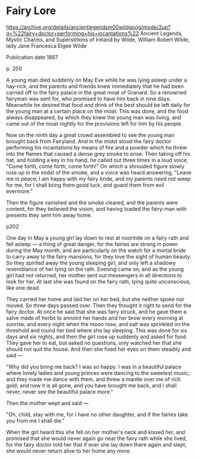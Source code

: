 # Fairy Lore


https://archive.org/details/ancientlegendsm00wildgoog/mode/2up?q=%22fairy+doctor+performing+his+incantations%22
Ancient Legends, Mystic Charms, and Superstitions of Ireland
by Wilde, William Robert Wilde, lady Jane Francesca Elgee Wilde

Publication date 1887

p. 200

A young man died suddenly on May Eve while he was lying asleep under a hay-rick, and the parents and friends knew immediately that he had been carried off to the fairy palace in the great moat of Granard. So a renowned fairyman was sent for, who promised to have him back in nine days. Meanwhile he desired that food and drink of the best should be left daily for the young man at a certain place on the moat. This was done, and the food always disappeared, by which they knew the young man was living, and came out of the moat nightly for the provisions left for him by his people.

Now on the ninth day a great crowd assembled to see the young man brought back from Fairyland. And in the midst stood the fairy doctor performing his incantations by means of fire and a powder which he threw into the flames that caused a dense grey smoke to arise. Then taking off his hat, and holding a key in his hand, he called out three times in a loud voice, "Come forth, come forth, come forth!" On which a shrouded figure slowly rose up in the midst of the smoke, and a voice was heard answering, "Leave me in peace; I am happy with my fairy bride, and my parents need not weep for me, for I shall bring them good luck, and guard them from evil evermore."

Then the figure vanished and the smoke cleared, and the parents were content, for they believed the vision, and having loaded the fairy-man with presents they sent him away home.


p202

One day in May a young girl lay down to rest at noontide on a fairy rath and fell asleep — a thing of great danger, for the fairies are strong in power during the May month, and are particularly on the watch for a mortal bride to carry away to the fairy mansions, for they love the sight of human beauty. So they spirited away the young sleeping girl, and only left a shadowy resemblance of her lying on the rath. Evening came on, and as the young girl had not returned, her mother sent out messengers in all directions to look for her. At last she was found on the fairy rath, lying quite unconscious, like one dead.

They carried her home and laid her on her bed, but she neither spoke nor moved. So three days passed over. Then they thought it right to send for the fairy doctor. At once he said that she was fairy struck, and he gave them a salve made of herbs to annoint her hands and her brow every morning at sunrise, and every night when the moon rose; and salt was sprinkled on the threshold and round her bed where she lay sleeping. This was done for six days and six nights, and then the girl rose up suddenly and asked for food. They gave her to eat, but asked no questions, only watched her that she should not quit the house. And then she fixed her eyes on them steadily and said —

"Why did you bring me back? I was so happy. I was in a beautiful palace where lovely ladies and young princes were dancing to the sweetest music; and they made me dance with them, and threw a mantle over me of rich gold; and now it is all gone, and you have brought me back, and I shall never, never see the beautiful palace more."

Then the mother wept and said —

"Oh, child, stay with me, for I have no other daughter, and if the fairies take you from me I shall die."

When the girl heard this she fell on her mother's neck and kissed her, and promised that she would never again go near the fairy rath while she lived, for the fairy doctor told her that if ever she lay down there again and slept, she would never return alive to her home any more.
